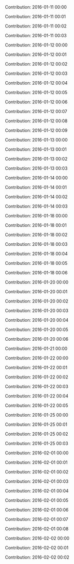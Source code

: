 Contribution: 2016-01-11 00:00

Contribution: 2016-01-11 00:01

Contribution: 2016-01-11 00:02

Contribution: 2016-01-11 00:03

Contribution: 2016-01-12 00:00

Contribution: 2016-01-12 00:01

Contribution: 2016-01-12 00:02

Contribution: 2016-01-12 00:03

Contribution: 2016-01-12 00:04

Contribution: 2016-01-12 00:05

Contribution: 2016-01-12 00:06

Contribution: 2016-01-12 00:07

Contribution: 2016-01-12 00:08

Contribution: 2016-01-12 00:09

Contribution: 2016-01-13 00:00

Contribution: 2016-01-13 00:01

Contribution: 2016-01-13 00:02

Contribution: 2016-01-13 00:03

Contribution: 2016-01-14 00:00

Contribution: 2016-01-14 00:01

Contribution: 2016-01-14 00:02

Contribution: 2016-01-14 00:03

Contribution: 2016-01-18 00:00

Contribution: 2016-01-18 00:01

Contribution: 2016-01-18 00:02

Contribution: 2016-01-18 00:03

Contribution: 2016-01-18 00:04

Contribution: 2016-01-18 00:05

Contribution: 2016-01-18 00:06

Contribution: 2016-01-20 00:00

Contribution: 2016-01-20 00:01

Contribution: 2016-01-20 00:02

Contribution: 2016-01-20 00:03

Contribution: 2016-01-20 00:04

Contribution: 2016-01-20 00:05

Contribution: 2016-01-20 00:06

Contribution: 2016-01-21 00:00

Contribution: 2016-01-22 00:00

Contribution: 2016-01-22 00:01

Contribution: 2016-01-22 00:02

Contribution: 2016-01-22 00:03

Contribution: 2016-01-22 00:04

Contribution: 2016-01-22 00:05

Contribution: 2016-01-25 00:00

Contribution: 2016-01-25 00:01

Contribution: 2016-01-25 00:02

Contribution: 2016-01-25 00:03

Contribution: 2016-02-01 00:00

Contribution: 2016-02-01 00:01

Contribution: 2016-02-01 00:02

Contribution: 2016-02-01 00:03

Contribution: 2016-02-01 00:04

Contribution: 2016-02-01 00:05

Contribution: 2016-02-01 00:06

Contribution: 2016-02-01 00:07

Contribution: 2016-02-01 00:08

Contribution: 2016-02-02 00:00

Contribution: 2016-02-02 00:01

Contribution: 2016-02-02 00:02

